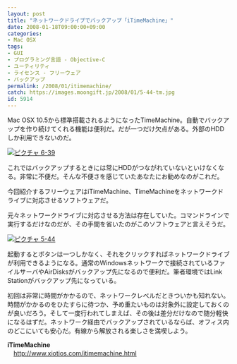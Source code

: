 ```yaml
---
layout: post
title: "ネットワークドライブでバックアップ「iTimeMachine」"
date: 2008-01-18T09:00:00+09:00
categories:
- Mac OSX
tags: 
- GUI
- プログラミング言語 - Objective-C
- ユーティリティ
- ライセンス - フリーウェア
- バックアップ
permalink: /2008/01/itimemachine/
catch: https://images.moongift.jp/2008/01/5-44-tm.jpg
id: 5914
---
```

Mac OSX 10.5から標準搭載されるようになったTimeMachine。自動でバックアップを作り続けてくれる機能は便利だ。だが一つだけ欠点がある。外部のHDDしか利用できないのだ。   
  
[![ピクチャ 6-39](https://images.moongift.jp/2008/01/6-39-tm.jpg)](https://images.moongift.jp/2008/01/6-39.png)  
  
これではバックアップするときには常にHDDがつながれていないといけなくなる。非常に不便だ。そんな不便さを感じていたあなたにお勧めなのがこれだ。   
  
今回紹介するフリーウェアはiTimeMachine、TimeMachineをネットワークドライブに対応させるソフトウェアだ。   
<!--more-->  
元々ネットワークドライブに対応させる方法は存在していた。コマンドラインで実行するだけなのだが、その手間を省いたのがこのソフトウェアと言えそうだ。   
  
[![ピクチャ 5-44](https://images.moongift.jp/2008/01/5-44-tm.jpg)](https://images.moongift.jp/2008/01/5-44.png)  
  
起動するとボタンは一つしかなく、それをクリックすればネットワークドライブが利用できるようになる。通常のWindowsネットワークで接続されているファイルサーバやAirDisksがバックアップ先になるので便利だ。筆者環境ではLink Stationがバックアップ先になっている。   
  
初回は非常に時間がかかるので、ネットワークレベルだときついかも知れない。時間がかかるのをひたすらに待つか、予め重たいものは対象外に設定しておくのが良いだろう。そして一度行われてしまえば、その後は差分だけなので随分軽快になるはずだ。ネットワーク経由でバックアップされているならば、オフィス内のどこにいても安心だ。有線から解放される楽しさを満喫しよう。   
  
**iTimeMachine**   
　[http://www.xiotios.com/itimemachine.html   
](http://www.xiotios.com/itimemachine.html)

